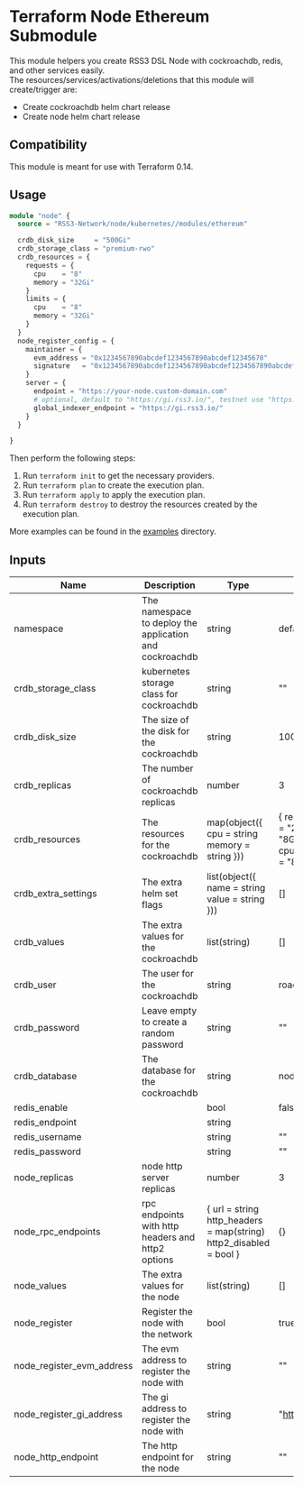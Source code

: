 # Terraform Node Ethereum Submodule

This module helpers you create RSS3 DSL Node with cockroachdb, redis, and other services easily.  
The resources/services/activations/deletions that this module will create/trigger are:

- Create cockroachdb helm chart release
- Create node helm chart release

## Compatibility

This module is meant for use with Terraform 0.14.

## Usage

```terraform
module "node" {
  source = "RSS3-Network/node/kubernetes//modules/ethereum"

  crdb_disk_size     = "500Gi"
  crdb_storage_class = "premium-rwo"
  crdb_resources = {
    requests = {
      cpu    = "8"
      memory = "32Gi"
    }
    limits = {
      cpu    = "8"
      memory = "32Gi"
    }
  }
  node_register_config = {
    maintainer = {
      evm_address = "0x1234567890abcdef1234567890abcdef12345678"
      signature   = "0x1234567890abcdef1234567890abcdef1234567890abcdef1234567890abcdef"
    }
    server = {
      endpoint = "https://your-node.custom-domain.com"
      # optional, default to "https://gi.rss3.io/", testnet use "https://gi.rss3.dev/"
      global_indexer_endpoint = "https://gi.rss3.io/"
    }
  }

}
```

Then perform the following steps:

1. Run `terraform init` to get the necessary providers.
2. Run `terraform plan` to create the execution plan.
3. Run `terraform apply` to apply the execution plan.
4. Run `terraform destroy` to destroy the resources created by the execution plan.

More examples can be found in the [examples](./examples) directory.

## Inputs

| Name                      | Description                                             | Type                                                              | Default                                                                           | Required |
| ------------------------- | ------------------------------------------------------- | ----------------------------------------------------------------- | --------------------------------------------------------------------------------- | :------: |
| namespace                 | The namespace to deploy the application and cockroachdb | string                                                            | default                                                                           |    no    |
| crdb_storage_class        | kubernetes storage class for cockroachdb                | string                                                            | ""                                                                                |    no    |
| crdb_disk_size            | The size of the disk for the cockroachdb                | string                                                            | 100Gi                                                                             |    no    |
| crdb_replicas             | The number of cockroachdb replicas                      | number                                                            | 3                                                                                 |    no    |
| crdb_resources            | The resources for the cockroachdb                       | map(object({ cpu = string memory = string }))                     | { requests = { cpu = "2" memory = "8Gi" } limits = { cpu = "2" memory = "8Gi" } } |    no    |
| crdb_extra_settings       | The extra helm set flags                                | list(object({ name = string value = string }))                    | []                                                                                |    no    |
| crdb_values               | The extra values for the cockroachdb                    | list(string)                                                      | []                                                                                |    no    |
| crdb_user                 | The user for the cockroachdb                            | string                                                            | roach                                                                             |    no    |
| crdb_password             | Leave empty to create a random password                 | string                                                            | ""                                                                                |    no    |
| crdb_database             | The database for the cockroachdb                        | string                                                            | node                                                                              |    no    |
| redis_enable              |                                                         | bool                                                              | false                                                                             |    no    |
| redis_endpoint            |                                                         | string                                                            |
| redis_username            |                                                         | string                                                            | ""                                                                                |    no    |
| redis_password            |                                                         | string                                                            | ""                                                                                |    no    |
| node_replicas             | node http server replicas                               | number                                                            | 3                                                                                 |    no    |
| node_rpc_endpoints        | rpc endpoints with http headers and http2 options       | { url = string http_headers = map(string) http2_disabled = bool } | {}                                                                                |    no    |
| node_values               | The extra values for the node                           | list(string)                                                      | []                                                                                |    no    |
| node_register             | Register the node with the network                      | bool                                                              | true                                                                              |    no    |
| node_register_evm_address | The evm address to register the node with               | string                                                            | ""                                                                                |    no    |
| node_register_gi_address  | The gi address to register the node with                | string                                                            | "https://gi.rss3.io/"                                                             |    no    |
| node_http_endpoint        | The http endpoint for the node                          | string                                                            | ""                                                                                |    no    |
